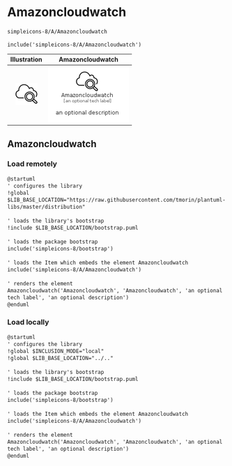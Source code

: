 # Amazoncloudwatch


```text
simpleicons-8/A/Amazoncloudwatch
```

```text
include('simpleicons-8/A/Amazoncloudwatch')
```



| Illustration | Amazoncloudwatch |
| :---: | :---: |
| ![illustration for Illustration](../../simpleicons-8/A/Amazoncloudwatch.png) | ![illustration for Amazoncloudwatch](../../simpleicons-8/A/Amazoncloudwatch.Local.png) |




## Amazoncloudwatch

### Load remotely
```plantuml
@startuml
' configures the library
!global $LIB_BASE_LOCATION="https://raw.githubusercontent.com/tmorin/plantuml-libs/master/distribution"

' loads the library's bootstrap
!include $LIB_BASE_LOCATION/bootstrap.puml

' loads the package bootstrap
include('simpleicons-8/bootstrap')

' loads the Item which embeds the element Amazoncloudwatch
include('simpleicons-8/A/Amazoncloudwatch')

' renders the element
Amazoncloudwatch('Amazoncloudwatch', 'Amazoncloudwatch', 'an optional tech label', 'an optional description')
@enduml
```

### Load locally
```plantuml
@startuml
' configures the library
!global $INCLUSION_MODE="local"
!global $LIB_BASE_LOCATION="../.."

' loads the library's bootstrap
!include $LIB_BASE_LOCATION/bootstrap.puml

' loads the package bootstrap
include('simpleicons-8/bootstrap')

' loads the Item which embeds the element Amazoncloudwatch
include('simpleicons-8/A/Amazoncloudwatch')

' renders the element
Amazoncloudwatch('Amazoncloudwatch', 'Amazoncloudwatch', 'an optional tech label', 'an optional description')
@enduml
```

